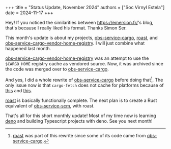 +++
title = "Status Update, November 2024"
authors = ["Soc Virnyl Estela"]
date = 2024-11-17
+++

Hey! If you noticed the similarities between <https://emersion.fr/>'s blog,
that's because I really liked his format. Thanks Simon Ser.

This month's update is about my projects, [obs-service-cargo][obs-real],
[roast][roast], and [obs-service-cargo-vendor-home-registry][obs-v2]. I will
just combine what happened last month.

[obs-service-cargo-vendor-home-registry][obs-v2] was an attempt to use the
`$CARGO_HOME` registry cache as vendored source. Now, it was archived
since the code was merged over to [obs-service-cargo][obs-real].

And yes, I did a whole rewrite of [obs-service-cargo][obs-real] before doing that[^r].
The only issue now is that `cargo-fetch` does not cache for platforms because
of [this](https://github.com/openSUSE-Rust/obs-service-cargo/issues/114) and
[this](https://github.com/rust-lang/cargo/pull/14116).

[roast][roast] is basically functionally complete. The next plan is to create a
Rust equivalent of [obs-service-scm](https://github.com/openSUSE/obs-service-tar_scm),
with roast.

That's all for this short monthly update! Most of my time now is learning [deno](https://deno.com)
and building Typescript projects with deno. See you next month!


[obs-real]: https://github.com/openSUSE-Rust/obs-service-cargo
[roast]: https://github.com/openSUSE-Rust/roast
[obs-v2]: https://github.com/openSUSE-Rust/obs-service-cargo-vendor-home-registry

[^r]: [roast][roast] was part of this rewrite since some of its code came from [obs-service-cargo][obs-real].
